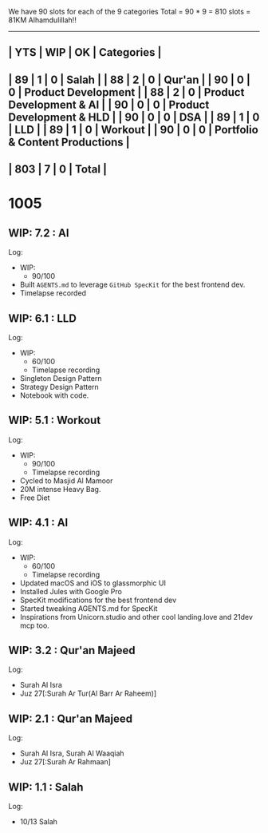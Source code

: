 We have 90 slots for each of the 9 categories
Total = 90 * 9 = 810 slots = 81KM Alhamdulillah!!

---------------------------------
| YTS | WIP | OK  | Categories  |
---------------------------------
| 89  | 1   | 0   | Salah |
| 88  | 2   | 0   | Qur'an  |
| 90  | 0   | 0   | Product Development |
| 88  | 2   | 0   | Product Development & AI  |
| 90  | 0   | 0   | Product Development & HLD |
| 90  | 0   | 0   | DSA |
| 89  | 1   | 0   | LLD |
| 89  | 1   | 0   | Workout |
| 90  | 0   | 0   | Portfolio & Content Productions |
---------------------------
| 803 | 7   | 0   | Total |
---------------------------

# 1005

## WIP: 7.2 : AI
Log:
  - WIP:
    - 90/100
  - Built `AGENTS.md` to leverage `GitHub SpecKit`  for the best frontend dev.
  - Timelapse recorded

## WIP: 6.1 : LLD
Log:
  - WIP:
    - 60/100
    - Timelapse recording
  - Singleton Design Pattern
  - Strategy Design Pattern
  - Notebook with code.

## WIP: 5.1 : Workout
Log:
  - WIP:
    - 90/100
    - Timelapse recording
  - Cycled to Masjid Al Mamoor
  - 20M intense Heavy Bag.
  - Free Diet 

## WIP: 4.1 : AI
Log:
  - WIP:
    - 60/100
    - Timelapse recording
  - Updated macOS and iOS to glassmorphic UI
  - Installed Jules with Google Pro
  - SpecKit modifications for the best frontend dev
  - Started tweaking AGENTS.md for SpecKit
  - Inspirations from Unicorn.studio and other cool landing.love and 21dev mcp too.

## WIP: 3.2 : Qur'an Majeed
Log:
  - Surah Al Isra
  - Juz 27[:Surah Ar Tur(Al Barr Ar Raheem)]

## WIP: 2.1 : Qur'an Majeed
Log:
  - Surah Al Isra, Surah Al Waaqiah
  - Juz 27[:Surah Ar Rahmaan]

## WIP: 1.1 : Salah
Log:
  - 10/13 Salah